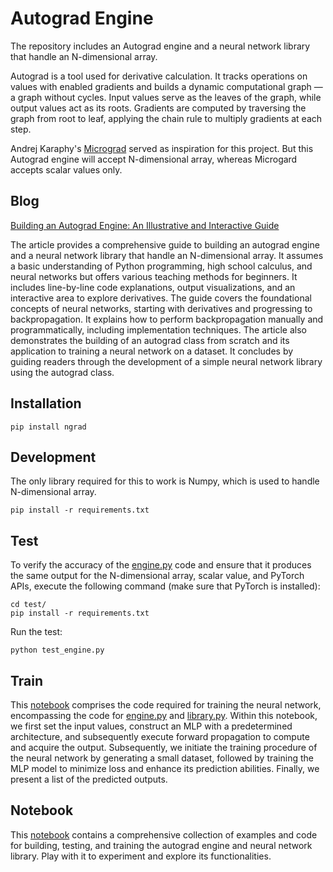# Autograd Engine

The repository includes an Autograd engine and a neural network library that handle an N-dimensional array.

Autograd is a tool used for derivative calculation. It tracks operations on values with enabled gradients and builds a dynamic computational graph — a graph without cycles. Input values serve as the leaves of the graph, while output values act as its roots. Gradients are computed by traversing the graph from root to leaf, applying the chain rule to multiply gradients at each step.

Andrej Karaphy's [Micrograd](https://github.com/karpathy/micrograd) served as inspiration for this project. But this Autograd engine will accept N-dimensional array, whereas Microgard accepts scalar values only.

## Blog

[Building an Autograd Engine: An Illustrative and Interactive Guide](https://x0axz.com/blog/autograd.html)

The article provides a comprehensive guide to building an autograd engine and a neural network library that handle an N-dimensional array. It assumes a basic understanding of Python programming, high school calculus, and neural networks but offers various teaching methods for beginners. It includes line-by-line code explanations, output visualizations, and an interactive area to explore derivatives. The guide covers the foundational concepts of neural networks, starting with derivatives and progressing to backpropagation. It explains how to perform backpropagation manually and programmatically, including implementation techniques. The article also demonstrates the building of an autograd class from scratch and its application to training a neural network on a dataset. It concludes by guiding readers through the development of a simple neural network library using the autograd class.

## Installation

```
pip install ngrad
```

## Development

The only library required for this to work is Numpy, which is used to handle N-dimensional array.

```
pip install -r requirements.txt
```

## Test

To verify the accuracy of the [engine.py](https://github.com/x0axz/ngrad/blob/main/ngrad/engine.py) code and ensure that it produces the same output for the N-dimensional array, scalar value, and PyTorch APIs, execute the following command (make sure that PyTorch is installed):

```
cd test/
pip install -r requirements.txt
```

Run the test:

```
python test_engine.py
```

## Train

This [notebook](https://github.com/x0axz/ngrad/blob/main/notebook/Training_Neural_Network.ipynb) comprises the code required for training the neural network, encompassing the code for [engine.py](https://github.com/x0axz/ngrad/blob/main/ngrad/engine.py) and [library.py](https://github.com/x0axz/ngrad/blob/main/ngrad/library.py). Within this notebook, we first set the input values, construct an MLP with a predetermined architecture, and subsequently execute forward propagation to compute and acquire the output. Subsequently, we initiate the training procedure of the neural network by generating a small dataset, followed by training the MLP model to minimize loss and enhance its prediction abilities. Finally, we present a list of the predicted outputs.

## Notebook

This [notebook](https://github.com/x0axz/ngrad/blob/main/notebook/Autograd_Engine_&_NN_Library.ipynb) contains a comprehensive collection of examples and code for building, testing, and training the autograd engine and neural network library. Play with it to experiment and explore its functionalities.
